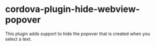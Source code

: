 # cordova-plugin-hide-webview-popover

This plugin adds support to hide the popover that is created when you select a text.
